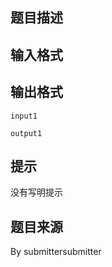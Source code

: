 


## 题目描述
## 输入格式
## 输出格式

```input1```

```output1```

## 提示
没有写明提示
## 题目来源
By submittersubmitter


